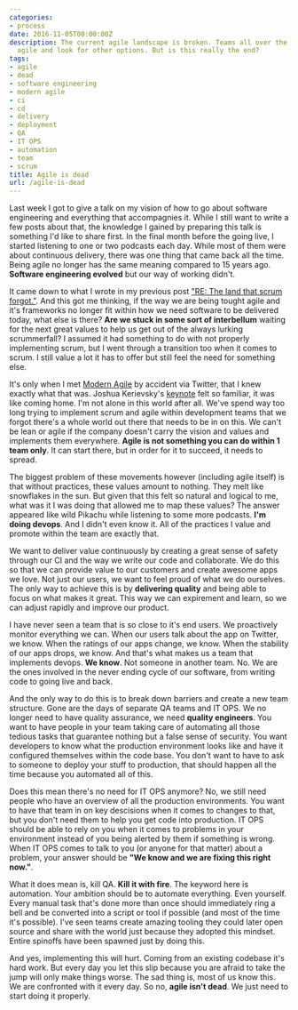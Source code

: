 ```yaml
---
categories:
- process
date: 2016-11-05T00:00:00Z
description: The current agile landscape is broken. Teams all over the world denounce
  agile and look for other options. But is this really the end?
tags:
- agile
- dead
- software engineering
- modern agile
- ci
- cd
- delivery
- deployment
- QA
- IT OPS
- automation
- team
- scrum
title: Agile is dead
url: /agile-is-dead
---
```


Last week I got to give a talk on my vision of how to go about software engineering and everything that accompagnies it. While I still want to write a few posts about that, the knowledge I gained by preparing this talk is something I'd like to share first. In the final month before the going live, I started listening to one or two podcasts each day. While most of them were about continuous delivery, there was one thing that came back all the time. Being agile no longer has the same meaning compared to 15 years ago. **Software engineering evolved** but our way of working didn't.

It came down to what I wrote in my previous post ["RE: The land that scrum forgot."](https://www.herebedragons.io/re-land-scrum-forgot). And this got me thinking, if the way we are being tought agile and it's frameworks no longer fit within how we need software to be delivered today, what else is there? **Are we stuck in some sort of interbellum** waiting for the next great values to help us get out of the always lurking scrummerfall? I assumed it had something to do with not properly implementing scrum, but I went through a transition too when it comes to scrum. I still value a lot it has to offer but still feel the need for something else.

It's only when I met [Modern Agile](http://modernagile.org/) by accident via Twitter, that I knew exactly what that was. Joshua Kerievsky's [keynote](https://www.agilealliance.org/resources/videos/modern-agile/) felt so familiar, it was like coming home. I'm not alone in this world after all. We've spend way too long trying to implement scrum and agile within development teams that we forgot there's a whole world out there that needs to be in on this. We can't be lean or agile if the company doesn't carry the vision and values and implements them everywhere. **Agile is not something you can do within 1 team only**. It can start there, but in order for it to succeed, it needs to spread.

The biggest problem of these movements however (including agile itself) is that without practices, these values amount to nothing. They melt like snowflakes in the sun. But given that this felt so natural and logical to me, what was it I was doing that allowed me to map these values? The answer appeared like wild Pikachu while listening to some more podcasts. **I'm doing devops**. And I didn't even know it. All of the practices I value and promote within the team are exactly that.

We want to deliver value continuously by creating a great sense of safety through our CI and the way we write our code and collaborate. We do this so that we can provide value to our customers and create awesome apps we love. Not just our users, we want to feel proud of what we do ourselves. The only way to achieve this is by **delivering quality** and being able to focus on what makes it great. This way we can expirement and learn, so we can adjust rapidly and improve our product.

I have never seen a team that is so close to it's end users. We proactively monitor everything we can. When our users talk about the app on Twitter, we know. When the ratings of our apps change, we know. When the stability of our apps drops, we know. And that's what makes us a team that implements devops. **We know**. Not someone in another team. No. We are the ones involved in the never ending cycle of our software, from writing code to going live and back.

And the only way to do this is to break down barriers and create a new team structure. Gone are the days of separate QA teams and IT OPS. We no longer need to have quality assurance, we need **quality engineers**. You want to have people in your team taking care of automating all those tedious tasks that guarantee nothing but a false sense of security. You want developers to know what the production environment looks like and have it configured themselves within the code base. You don't want to have to ask to someone to deploy your stuff to production, that should happen all the time because you automated all of this.

Does this mean there's no need for IT OPS anymore? No, we still need people who have an overview of all the production environments. You want to have that team in on key descisions when it comes to changes to that, but you don't need them to help you get code into production. IT OPS should be able to rely on you when it comes to problems in your environment instead of you being alerted by them if something is wrong. When IT OPS comes to talk to you (or anyone for that matter) about a problem, your answer should be **"We know and we are fixing this right now."**.

What it does mean is, kill QA. **Kill it with fire**. The keyword here is automation. Your ambition should be to automate everything. Even yourself. Every manual task that's done more than once should immediately ring a bell and be converted into a script or tool if possible (and most of the time it's possible). I've seen teams create amazing tooling they could later open source and share with the world just because they adopted this mindset. Entire spinoffs have been spawned just by doing this.

And yes, implementing this will hurt. Coming from an existing codebase it's hard work. But every day you let this slip because you are afraid to take the jump will only make things worse. The sad thing is, most of us know this. We are confronted with it every day. So no, **agile isn't dead**. We just need to start doing it properly.